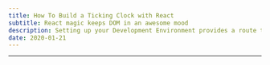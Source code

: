 ```yaml
---
title: How To Build a Ticking Clock with React
subtitle: React magic keeps DOM in an awesome mood
description: Setting up your Development Environment provides a route to get started
date: 2020-01-21
---
```

***